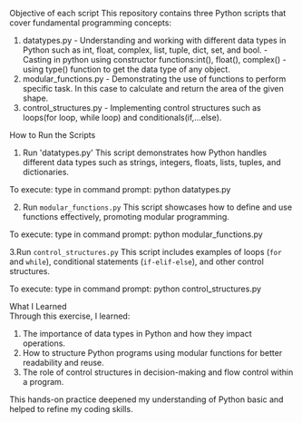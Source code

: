 
Objective of each script
This repository contains three Python scripts that cover fundamental programming concepts:  
1. datatypes.py - Understanding and working with different data types in Python such as int, float, complex, list, tuple, dict, set, and bool.
                 - Casting in python using constructor functions:int(), float(), complex()
                 - using type() function to get the data type of any object.
2. modular_functions.py - Demonstrating the use of functions to perform specific task. In this case to  calculate and return the area of the given shape.
3. control_structures.py - Implementing control structures such as loops(for loop, while loop) and conditionals(if,...else).


 How to Run the Scripts  

1. Run 'datatypes.py'
This script demonstrates how Python handles different data types such as strings, integers, floats, lists, tuples, and dictionaries.  

 To execute: 
type in command prompt:
         python datatypes.py

2. Run `modular_functions.py`
This script showcases how to define and use functions effectively, promoting modular programming.  

To execute: 
type in command prompt:
                   python modular_functions.py


3.Run `control_structures.py`
This script includes examples of loops (`for` and `while`), conditional statements (`if-elif-else`), and other control structures.  

To execute:
type in command prompt:
        python control_structures.py


 What I Learned  
Through this exercise, I learned:  
 1) The importance of data types in Python and how they impact operations.  
 2) How to structure Python programs using modular functions for better readability and reuse.  
 3) The role of control structures in decision-making and flow control within a program.

This hands-on practice deepened my understanding of Python basic and helped to refine my coding skills. 



